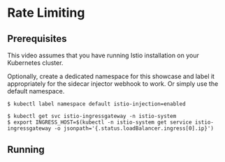 # Rate Limiting

## Prerequisites

This video assumes that you have running Istio installation on your Kubernetes cluster.

Optionally, create a dedicated namespace for this showcase and label it appropriately for the sidecar injector webhook to work. Or simply use the default namespace.

```
$ kubectl label namespace default istio-injection=enabled

$ kubectl get svc istio-ingressgateway -n istio-system
$ export INGRESS_HOST=$(kubectl -n istio-system get service istio-ingressgateway -o jsonpath='{.status.loadBalancer.ingress[0].ip}')
```

## Running

```

```
